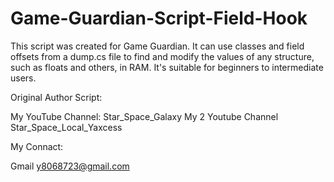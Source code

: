 # Game-Guardian-Script-Field-Hook
This script was created for Game Guardian. It can use classes and field offsets from a dump.cs file to find and modify the values of any structure, such as floats and others, in RAM. It's suitable for beginners to intermediate users.

Original Author Script:

My YouTube Channel:
Star_Space_Galaxy
My 2 Youtube Channel Star_Space_Local_Yaxcess

My Connact:

Gmail y8068723@gmail.com
